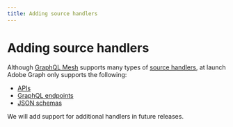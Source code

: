 ```yaml
---
title: Adding source handlers
---
```


# Adding source handlers

Although [GraphQL Mesh] supports many types of [source handlers], at launch Adobe Graph only supports the following:

-  [APIs]
-  [GraphQL endpoints]
-  [JSON schemas]

<InlineAlert variant="info" slots="text"/>

We will add support for additional handlers in future releases.

<!-- Link Definitions -->

[GraphQL Mesh]: https://www.graphql-mesh.com/docs/getting-started/introduction
[source handlers]: https://www.graphql-mesh.com/docs/handlers/handlers-introduction
[APIs]: https://www.graphql-mesh.com/docs/handlers/openapi
[GraphQL endpoints]: https://www.graphql-mesh.com/docs/handlers/graphql
[JSON schemas]: https://www.graphql-mesh.com/docs/handlers/json-schema
